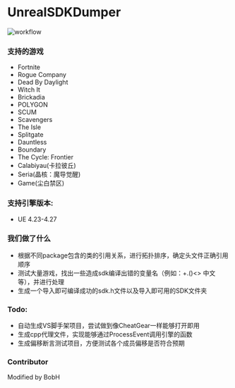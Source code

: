 # UnrealSDKDumper 
![workflow](https://github.com/BobHUnrealTech/UnrealSDKDumper-4.25/actions/workflows/build.yml/badge.svg)

### 支持的游戏
 - Fortnite
 - Rogue Company
 - Dead By Daylight
 - Witch It
 - Brickadia
 - POLYGON
 - SCUM
 - Scavengers
 - The Isle
 - Splitgate
 - Dauntless
 - Boundary
 - The Cycle: Frontier
 - Calabiyau(卡拉彼丘)
 - Seria(晶核：魔导觉醒)
 - Game(尘白禁区)
### 支持引擎版本: 
- UE 4.23-4.27

### 我们做了什么

- 根据不同package包含的类的引用关系，进行拓扑排序，确定头文件正确引用顺序
- 测试大量游戏，找出一些造成sdk编译出错的变量名（例如：+.()<> 中文等），并进行处理
- 生成一个导入即可编译成功的sdk.h文件以及导入即可用的SDK文件夹

### Todo:

- 自动生成VS脚手架项目，尝试做到像CheatGear一样能够打开即用
- 生成cpp代理文件，实现能够通过ProcessEvent调用引擎的函数
- 生成偏移断言测试项目，方便测试各个成员偏移是否符合预期

### Contributor

Modified by BobH